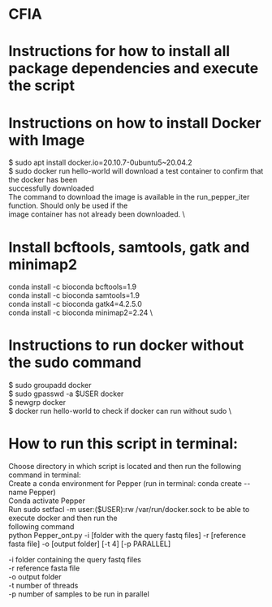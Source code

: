 # CFIA
# Instructions for how to install all package dependencies and execute the script

# Instructions on how to install Docker with Image
$ sudo apt install docker.io=20.10.7-0ubuntu5~20.04.2 \
$ sudo docker run hello-world will download a test container to confirm that the docker has been \
successfully downloaded \
The command to download the image is available in the run_pepper_iter function. Should only be used if the \
image container has not already been downloaded. \

# Install bcftools, samtools, gatk and minimap2
conda install -c bioconda bcftools=1.9 \
conda install -c bioconda samtools=1.9 \
conda install -c bioconda gatk4=4.2.5.0 \
conda install -c bioconda minimap2=2.24 \

# Instructions to run docker without the sudo command
$ sudo groupadd docker \
$ sudo gpasswd -a $USER docker \
$ newgrp docker \
$ docker run hello-world to check if docker can run without sudo \

# How to run this script in terminal:
Choose directory in which script is located and then run the following command in terminal: \
Create a conda environment for Pepper (run in terminal: conda create --name Pepper) \
Conda activate Pepper \
Run sudo setfacl -m user:($USER):rw /var/run/docker.sock to be able to execute docker and then run the \
following command \
python Pepper_ont.py -i [folder with the query fastq files] -r [reference fasta file] -o [output folder]  [-t 4] 
[-p PARALLEL]

-i folder containing the query fastq files \
-r reference fasta file  \
-o output folder \
-t number of threads \
-p number of samples to be run in parallel
